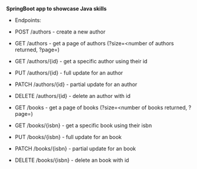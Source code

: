 **SpringBoot app to showcase Java skills**

- Endpoints: 
- POST /authors - create a new author
- GET /authors - get a page of authors (?size=<number of authors returned, ?page=<page number you want returned>)
- GET /authors/{id} - get a specific author using their id
- PUT /authors/{id} - full update for an author
- PATCH /authors/{id} - partial update for an author
- DELETE /authors/{id} - delete an author with id

- GET /books - get a page of books (?size=<number of books returned, ?page=<page number you want returned>)
- GET /books/{isbn} - get a specific book using their isbn
- PUT /books/{isbn} - full update for an book
- PATCH /books/{isbn} - partial update for an book
- DELETE /books/{isbn} - delete an book with id

